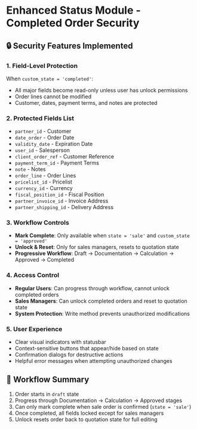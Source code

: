 # Enhanced Status Module - Completed Order Security

## 🔒 Security Features Implemented

### 1. Field-Level Protection
When `custom_state = 'completed'`:
- All major fields become read-only unless user has unlock permissions
- Order lines cannot be modified
- Customer, dates, payment terms, and notes are protected

### 2. Protected Fields List
- `partner_id` - Customer
- `date_order` - Order Date  
- `validity_date` - Expiration Date
- `user_id` - Salesperson
- `client_order_ref` - Customer Reference
- `payment_term_id` - Payment Terms
- `note` - Notes
- `order_line` - Order Lines
- `pricelist_id` - Pricelist
- `currency_id` - Currency
- `fiscal_position_id` - Fiscal Position
- `partner_invoice_id` - Invoice Address
- `partner_shipping_id` - Delivery Address

### 3. Workflow Controls
- **Mark Complete**: Only available when `state = 'sale'` and `custom_state = 'approved'`
- **Unlock & Reset**: Only for sales managers, resets to quotation state
- **Progressive Workflow**: Draft → Documentation → Calculation → Approved → Completed

### 4. Access Control
- **Regular Users**: Can progress through workflow, cannot unlock completed orders
- **Sales Managers**: Can unlock completed orders and reset to quotation state
- **System Protection**: Write method prevents unauthorized modifications

### 5. User Experience
- Clear visual indicators with statusbar
- Context-sensitive buttons that appear/hide based on state
- Confirmation dialogs for destructive actions
- Helpful error messages when attempting unauthorized changes

## 🎯 Workflow Summary
1. Order starts in `draft` state
2. Progress through Documentation → Calculation → Approved stages
3. Can only mark complete when sale order is confirmed (`state = 'sale'`)
4. Once completed, all fields locked except for sales managers
5. Unlock resets order back to quotation state for full editing
